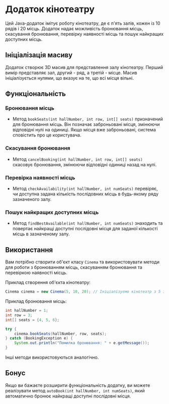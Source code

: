 # Додаток кінотеатру

Цей Java-додаток імітує роботу кінотеатру, де є п'ять залів, кожен із 10 рядів і 20 місць. Додаток надає можливість бронювання місць, скасування бронювання, перевірку наявності місць та пошук найкращих доступних місць.

## Ініціалізація масиву

Додаток створює 3D масив для представлення залу кінотеатру. Перший вимір представляє зал, другий - ряд, а третій - місце. Масив ініціалізується нулями, що вказує на те, що всі місця вільні.

## Функціональність

### Бронювання місць

- Метод `bookSeats(int hallNumber, int row, int[] seats)` призначений для бронювання місць. Він позначає заброньовані місця, змінюючи відповідні нулі на одиниці. Якщо місця вже заброньовані, система сповістить про це користувача.

### Скасування бронювання

- Метод `cancelBooking(int hallNumber, int row, int[] seats)` скасовує бронювання, змінюючи відповідні одиниці назад на нулі.

### Перевірка наявності місць

- Метод `checkAvailability(int hallNumber, int numSeats)` перевіряє, чи доступна задана кількість послідовних місць в будь-якому ряду зазначеного залу.

### Пошук найкращих доступних місць

- Метод `findBestAvailable(int hallNumber, int numSeats)` знаходить та повертає найкращі доступні послідовні місця для заданої кількості місць в зазначеному залу.

## Використання

Вам потрібно створити об'єкт класу `Cinema` та використовувати методи для роботи з бронюванням місць, скасуванням бронювання та перевіркою наявності місць.

Приклад створення об'єкта кінотеатру:

```java
Cinema cinema = new Cinema(5, 10, 20); // Ініціалізуємо кінотеатр з 5 залами, 10 рядами та 20 місцями.
```

Приклад бронювання місць:

```java
int hallNumber = 1;
int row = 3;
int[] seats = {4, 5, 6};

try {
    cinema.bookSeats(hallNumber, row, seats);
} catch (BookingException e) {
    System.out.println("Помилка бронювання: " + e.getMessage());
}
```

Інші методи використовуються аналогічно.

## Бонус

Якщо ви бажаєте розширити функціональність додатку, ви можете реалізувати метод `autoBook(int hallNumber, int numSeats)`, який автоматично бронює найкращі доступні послідовні місця.